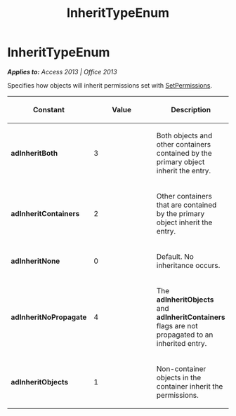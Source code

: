 ﻿---
title: InheritTypeEnum
TOCTitle: InheritTypeEnum
ms:assetid: aa505c66-5871-10a8-35a7-cb30bb5dc21a
ms:mtpsurl: https://msdn.microsoft.com/en-us/library/JJ249787(v=office.15)
ms:contentKeyID: 48546944
ms.date: 09/18/2015
mtps_version: v=office.15
---

# InheritTypeEnum


_**Applies to:** Access 2013 | Office 2013_

Specifies how objects will inherit permissions set with [SetPermissions](setpermissions-method-adox.md).

<table>
<colgroup>
<col style="width: 33%" />
<col style="width: 33%" />
<col style="width: 33%" />
</colgroup>
<thead>
<tr class="header">
<th><p>Constant</p></th>
<th><p>Value</p></th>
<th><p>Description</p></th>
</tr>
</thead>
<tbody>
<tr class="odd">
<td><p><strong>adInheritBoth</strong></p></td>
<td><p>3</p></td>
<td><p>Both objects and other containers contained by the primary object inherit the entry.</p></td>
</tr>
<tr class="even">
<td><p><strong>adInheritContainers</strong></p></td>
<td><p>2</p></td>
<td><p>Other containers that are contained by the primary object inherit the entry.</p></td>
</tr>
<tr class="odd">
<td><p><strong>adInheritNone</strong></p></td>
<td><p>0</p></td>
<td><p>Default. No inheritance occurs.</p></td>
</tr>
<tr class="even">
<td><p><strong>adInheritNoPropagate</strong></p></td>
<td><p>4</p></td>
<td><p>The <strong>adInheritObjects</strong> and <strong>adInheritContainers</strong> flags are not propagated to an inherited entry.</p></td>
</tr>
<tr class="odd">
<td><p><strong>adInheritObjects</strong></p></td>
<td><p>1</p></td>
<td><p>Non-container objects in the container inherit the permissions.</p></td>
</tr>
</tbody>
</table>


